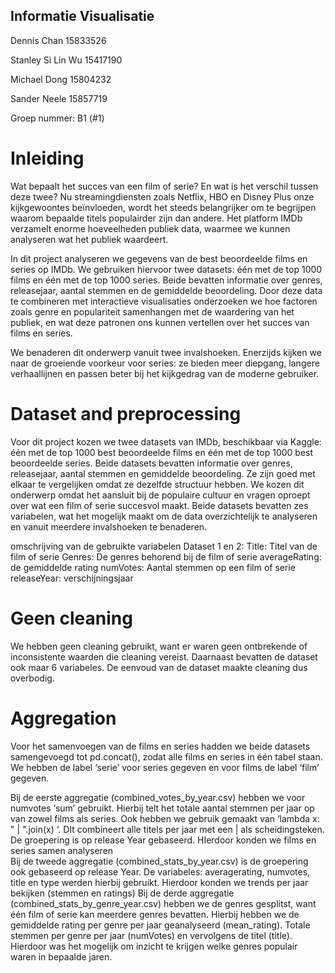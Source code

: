 ## Informatie Visualisatie

Dennis Chan 15833526 

Stanley Si Lin Wu 15417190 

Michael Dong 15804232 

Sander Neele 15857719 

Groep nummer: B1 (#1) 


# Inleiding

Wat bepaalt het succes van een film of serie? En wat is het verschil tussen deze twee? Nu streamingdiensten zoals Netflix, HBO en Disney Plus onze kijkgewoontes beïnvloeden, wordt het steeds belangrijker om te begrijpen waarom bepaalde titels populairder zijn dan andere. Het platform IMDb verzamelt enorme hoeveelheden publiek data, waarmee we kunnen analyseren wat het publiek waardeert.

In dit project analyseren we gegevens van de best beoordeelde films en series op IMDb. We gebruiken hiervoor twee datasets: één met de top 1000 films en één met de top 1000 series. Beide bevatten informatie over genres, releasejaar, aantal stemmen en de gemiddelde beoordeling. Door deze data te combineren met interactieve visualisaties onderzoeken we hoe factoren zoals genre en populariteit samenhangen met de waardering van het publiek, en wat deze patronen ons kunnen vertellen over het succes van films en series. 

We benaderen dit onderwerp vanuit twee invalshoeken. Enerzijds kijken we naar de groeiende voorkeur voor series: ze bieden meer diepgang, langere verhaallijnen en passen beter bij het kijkgedrag van de moderne gebruiker.



# Dataset and preprocessing
Voor dit project kozen we twee datasets van IMDb, beschikbaar via Kaggle: één met de top 1000 best beoordeelde films en één met de top 1000 best beoordeelde series. Beide datasets bevatten informatie over genres, releasejaar, aantal stemmen en gemiddelde beoordeling. Ze zijn goed met elkaar te vergelijken omdat ze dezelfde structuur hebben.
We kozen dit onderwerp omdat het aansluit bij de populaire cultuur en vragen oproept over wat een film of serie succesvol maakt. Beide datasets bevatten zes variabelen, wat het mogelijk maakt om de data overzichtelijk te analyseren en vanuit meerdere invalshoeken te benaderen.


omschrijving van de gebruikte variabelen
Dataset 1 en 2:
Title: Titel van de film of serie
Genres: De genres behorend bij de film of serie
averageRating: de gemiddelde rating
numVotes: Aantal stemmen op een film of serie
releaseYear: verschijningsjaar



# Geen cleaning

We hebben geen cleaning gebruikt, want er waren geen ontbrekende of inconsistente waarden die cleaning vereist. Daarnaast bevatten de dataset ook maar 6 variabeles. De eenvoud van de dataset maakte cleaning dus overbodig. 



# Aggregation 

Voor het samenvoegen van de films en series hadden we beide datasets samengevoegd tot pd.concat(), zodat alle films en series in één tabel staan. We hebben de label ‘serie’ voor series gegeven en voor films de label ‘film’ gegeven. 

Bij de eerste aggregatie (combined_votes_by_year.csv) hebben we voor numvotes ‘sum’ gebruikt. Hierbij telt het totale aantal stemmen per jaar op van zowel films als series. Ook hebben we gebruik gemaakt van ‘lambda x: " | ".join(x) ‘. DIt combineert alle titels per jaar met een | als scheidingsteken. De groepering is op release Year gebaseerd. HIerdoor konden we films en series samen analyseren  
Bij de tweede aggregatie (combined_stats_by_year.csv) is de groepering ook gebaseerd op release Year. De variabeles: averagerating, numvotes, title en type werden hierbij gebruikt. Hierdoor konden we trends per jaar bekijken (stemmen en ratings)
Bij de derde aggregatie (combined_stats_by_genre_year.csv) hebben we de genres gesplitst, want één film of serie kan meerdere genres bevatten. Hierbij hebben we de gemiddelde rating per genre per jaar geanalyseerd (mean_rating). Totale stemmen per genre per jaar (numVotes) en vervolgens de titel (title). Hierdoor was het mogelijk om inzicht te krijgen welke genres populair waren in bepaalde jaren. 


